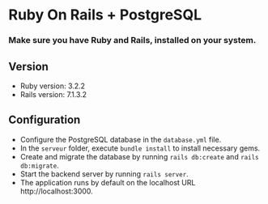 # Ruby On Rails + PostgreSQL

### Make sure you have Ruby and Rails, installed on your system.

## Version
* Ruby version: 3.2.2
* Rails version: 7.1.3.2


## Configuration
* Configure the PostgreSQL database in the ```database.yml``` file.
* In the ```serveur``` folder, execute ```bundle install``` to install necessary gems.
* Create and migrate the database by running  ```rails db:create``` and ```rails db:migrate```.
* Start the backend server by running ```rails server```.
* The application runs by default on the localhost URL http://localhost:3000.

